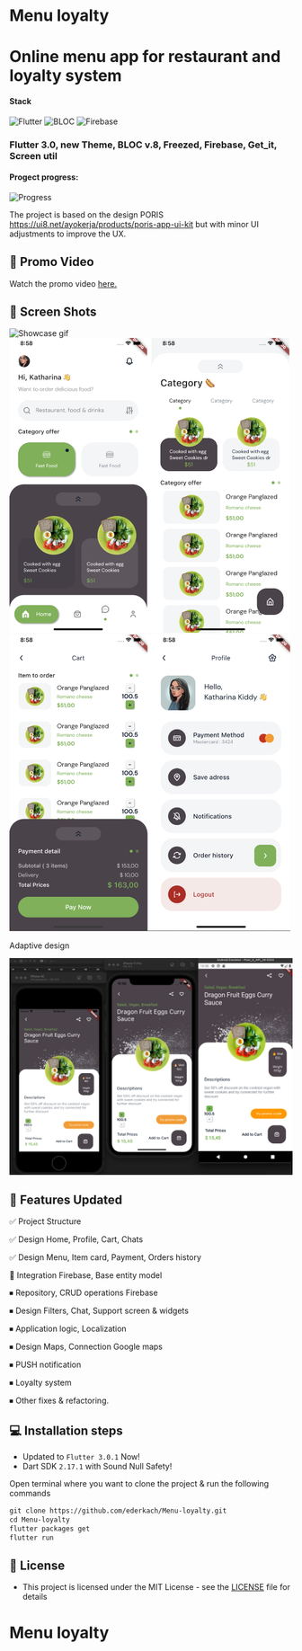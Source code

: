 # Menu loyalty
# Online menu app for restaurant and loyalty system

<h4>Stack</h4> 

![Flutter](https://img.shields.io/badge/flutter-%23039BE5.svg?style=for-the-badge&logo=flutter&logoColor=white&style=plastic)
![BLOC](https://img.shields.io/badge/BLOC-State%20managment-brightgreen&style=plastic)
![Firebase](https://img.shields.io/badge/firebase-%23039BE5.svg?style=for-the-badge&logo=firebase&style=plastic)

<h3>Flutter 3.0, new Theme, BLOC v.8, Freezed, Firebase, Get_it, Screen util </h3> 

<h4>Progect progress:</h4> 

![Progress](https://img.shields.io/badge/Progress-15%25-orange&style=plastic)

The project is based on the design PORIS https://ui8.net/ayokerja/products/poris-app-ui-kit but with minor UI adjustments to improve the UX.

## 🎥 Promo Video

Watch the promo video <a href="https://user-images.githubusercontent.com/83706093/171545812-619a6cb8-b860-43b7-841b-29c8249a9814.mov">here.</a>

## 📱 Screen Shots

<img src="https://user-images.githubusercontent.com/83706093/171546072-bfbfedfa-196d-4872-aad6-728cbef702e5.gif" alt="Showcase gif" title="Showcase gif" width="250"/>
<img src='/screens/UI1.png' width='500'>
<img src='/screens/UI2.png' width='500'>

Adaptive design

<img src='/screens/AdaptiveDesign.png' width='700'>

## 🎯 Features Updated

✅ Project Structure 

✅ Design Home, Profile, Cart, Chats

✅ Design Menu, Item card, Payment, Orders history

🔴 Integration Firebase, Base entity model

⏹ Repository, CRUD operations Firebase

⏹ Design Filters, Chat, Support screen & widgets

⏹ Application logic, Localization

⏹ Design Maps, Connection Google maps

⏹ PUSH notification

⏹ Loyalty system

⏹ Other fixes & refactoring.

## 💻 Installation steps

- Updated to `Flutter 3.0.1` Now!
- Dart SDK `2.17.1` with Sound Null Safety!

Open terminal where you want to clone the project & run the following commands

```
git clone https://github.com/ederkach/Menu-loyalty.git
cd Menu-loyalty
flutter packages get
flutter run
```

## 🔑 License
- This project is licensed under the MIT License - see the [LICENSE](LICENSE.md) file for details

# Menu loyalty
